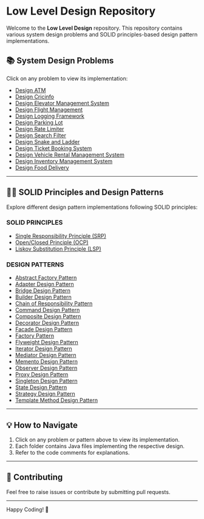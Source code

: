 # Low Level Design Repository

Welcome to the **Low Level Design** repository. This repository contains various system design problems and SOLID principles-based design pattern implementations.

## 📚 System Design Problems

Click on any problem to view its implementation:

- [Design ATM](https://github.com/aasimalikhan/LowLevelDesign/tree/main/src/main/java/org/example/caseStudies/designATM)
- [Design Cricinfo](https://github.com/aasimalikhan/LowLevelDesign/tree/main/src/main/java/org/example/caseStudies/designCricinfo)
- [Design Elevator Management System](https://github.com/aasimalikhan/LowLevelDesign/tree/main/src/main/java/org/example/caseStudies/designElevatorManagementSystem)
- [Design Flight Management](https://github.com/aasimalikhan/LowLevelDesign/tree/main/src/main/java/org/example/caseStudies/designFlightManagement)
- [Design Logging Framework](https://github.com/aasimalikhan/LowLevelDesign/tree/main/src/main/java/org/example/caseStudies/designLoggingFramework)
- [Design Parking Lot](https://github.com/aasimalikhan/LowLevelDesign/tree/main/src/main/java/org/example/caseStudies/designParkingLot)
- [Design Rate Limiter](https://github.com/aasimalikhan/LowLevelDesign/tree/main/src/main/java/org/example/caseStudies/designRateLimiter)
- [Design Search Filter](https://github.com/aasimalikhan/LowLevelDesign/tree/main/src/main/java/org/example/caseStudies/designSearchFilter)
- [Design Snake and Ladder](https://github.com/aasimalikhan/LowLevelDesign/tree/main/src/main/java/org/example/caseStudies/designSnakeAndLadder)
- [Design Ticket Booking System](https://github.com/aasimalikhan/LowLevelDesign/tree/main/src/main/java/org/example/caseStudies/designTicketBookingSystem)
- [Design Vehicle Rental Management System](https://github.com/aasimalikhan/LowLevelDesign/tree/main/src/main/java/org/example/caseStudies/designVehicleRentalManagementSystem)
- [Design Inventory Management System](https://github.com/aasimalikhan/LowLevelDesign/tree/main/src/main/java/org/example/caseStudies/designInventoryManagementSystem)
- [Design Food Delivery](https://github.com/aasimalikhan/LowLevelDesign/tree/main/src/main/java/org/example/caseStudies/designFoodDelivery)

---

## 🧑‍💻 SOLID Principles and Design Patterns

Explore different design pattern implementations following SOLID principles:
### SOLID PRINCIPLES 
- [Single Responsibility Principle (SRP)](https://github.com/aasimalikhan/LowLevelDesign/tree/main/src/main/java/org/example/solidprinciples/singleResponsibilityPrinciple)
- [Open/Closed Principle (OCP)](https://github.com/aasimalikhan/LowLevelDesign/tree/main/src/main/java/org/example/solidprinciples/openClosePrinciple)
- [Liskov Substitution Principle (LSP)](https://github.com/aasimalikhan/LowLevelDesign/tree/main/src/main/java/org/example/solidprinciples/liskovSubstitutionPrinciple)

### DESIGN PATTERNS
- [Abstract Factory Pattern](https://github.com/aasimalikhan/LowLevelDesign/tree/main/src/main/java/org/example/solidprinciples/abstractFactoryPattern/code)
- [Adapter Design Pattern](https://github.com/aasimalikhan/LowLevelDesign/tree/main/src/main/java/org/example/solidprinciples/adapterDesignPattern)
- [Bridge Design Pattern](https://github.com/aasimalikhan/LowLevelDesign/tree/main/src/main/java/org/example/solidprinciples/bridgeDesignPattern)
- [Builder Design Pattern](https://github.com/aasimalikhan/LowLevelDesign/tree/main/src/main/java/org/example/solidprinciples/builderDesignPattern)
- [Chain of Responsibility Pattern](https://github.com/aasimalikhan/LowLevelDesign/tree/main/src/main/java/org/example/solidprinciples/chainOfResponsibilityPattern)
- [Command Design Pattern](https://github.com/aasimalikhan/LowLevelDesign/tree/main/src/main/java/org/example/solidprinciples/commandDesignPattern)
- [Composite Design Pattern](https://github.com/aasimalikhan/LowLevelDesign/tree/main/src/main/java/org/example/solidprinciples/compositeDesignPattern)
- [Decorator Design Pattern](https://github.com/aasimalikhan/LowLevelDesign/tree/main/src/main/java/org/example/solidprinciples/decoratorDesignPattern)
- [Facade Design Pattern](https://github.com/aasimalikhan/LowLevelDesign/tree/main/src/main/java/org/example/solidprinciples/facadeDesignPattern)
- [Factory Pattern](https://github.com/aasimalikhan/LowLevelDesign/tree/main/src/main/java/org/example/solidprinciples/factoryPattern)
- [Flyweight Design Pattern](https://github.com/aasimalikhan/LowLevelDesign/tree/main/src/main/java/org/example/solidprinciples/flyweightDesignPattern)
- [Iterator Design Pattern](https://github.com/aasimalikhan/LowLevelDesign/tree/main/src/main/java/org/example/solidprinciples/iteratorDesignPattern)
- [Mediator Design Pattern](https://github.com/aasimalikhan/LowLevelDesign/tree/main/src/main/java/org/example/solidprinciples/mediatorDesignPattern)
- [Memento Design Pattern](https://github.com/aasimalikhan/LowLevelDesign/tree/main/src/main/java/org/example/solidprinciples/mementoDesignPattern)
- [Observer Design Pattern](https://github.com/aasimalikhan/LowLevelDesign/tree/main/src/main/java/org/example/solidprinciples/observerDesignPattern/code)
- [Proxy Design Pattern](https://github.com/aasimalikhan/LowLevelDesign/tree/main/src/main/java/org/example/solidprinciples/proxyDesignPattern/code)
- [Singleton Design Pattern](https://github.com/aasimalikhan/LowLevelDesign/tree/main/src/main/java/org/example/solidprinciples/singletonDesignPattern)
- [State Design Pattern](https://github.com/aasimalikhan/LowLevelDesign/tree/main/src/main/java/org/example/solidprinciples/stateDesignPattern)
- [Strategy Design Pattern](https://github.com/aasimalikhan/LowLevelDesign/tree/main/src/main/java/org/example/solidprinciples/strategyDesignPattern)
- [Template Method Design Pattern](https://github.com/aasimalikhan/LowLevelDesign/tree/main/src/main/java/org/example/solidprinciples/templateMethodDesignPattern)

---

## 💡 How to Navigate

1. Click on any problem or pattern above to view its implementation.
2. Each folder contains Java files implementing the respective design.
3. Refer to the code comments for explanations.

---

## 🚀 Contributing
Feel free to raise issues or contribute by submitting pull requests.

---

Happy Coding! 🎉
